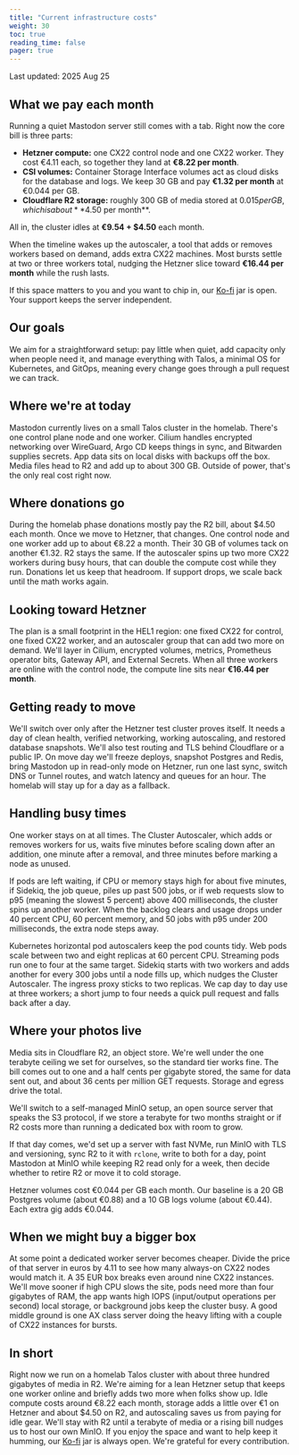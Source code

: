 ```yaml
---
title: "Current infrastructure costs"
weight: 30
toc: true
reading_time: false
pager: true
---
```


Last updated: 2025 Aug 25

## What we pay each month

Running a quiet Mastodon server still comes with a tab. Right now the core bill is three parts:

* **Hetzner compute:** one CX22 control node and one CX22 worker. They cost €4.11 each, so together they land at **€8.22 per month**.
* **CSI volumes:** Container Storage Interface volumes act as cloud disks for the database and logs. We keep 30 GB and pay **€1.32 per month** at €0.044 per GB.
* **Cloudflare R2 storage:** roughly 300 GB of media stored at $0.015 per GB, which is about **$4.50 per month**.

All in, the cluster idles at **€9.54 + $4.50** each month.

When the timeline wakes up the autoscaler, a tool that adds or removes workers based on demand, adds extra CX22 machines. Most bursts settle at two or three workers total, nudging the Hetzner slice toward **€16.44 per month** while the rush lasts.

If this space matters to you and you want to chip in, our [Ko-fi](https://ko-fi.com/goingdark) jar is open. Your support keeps the server independent.

## Our goals

We aim for a straightforward setup: pay little when quiet, add capacity only when people need it, and manage everything with Talos, a minimal OS for Kubernetes, and GitOps, meaning every change goes through a pull request we can track.

## Where we're at today

Mastodon currently lives on a small Talos cluster in the homelab. There's one control plane node and one worker. Cilium handles encrypted networking over WireGuard, Argo CD keeps things in sync, and Bitwarden supplies secrets. App data sits on local disks with backups off the box. Media files head to R2 and add up to about 300 GB. Outside of power, that's the only real cost right now.

## Where donations go

During the homelab phase donations mostly pay the R2 bill, about $4.50 each month. Once we move to Hetzner, that changes. One control node and one worker add up to about €8.22 a month. Their 30 GB of volumes tack on another €1.32. R2 stays the same. If the autoscaler spins up two more CX22 workers during busy hours, that can double the compute cost while they run. Donations let us keep that headroom. If support drops, we scale back until the math works again.

## Looking toward Hetzner

The plan is a small footprint in the HEL1 region: one fixed CX22 for control, one fixed CX22 worker, and an autoscaler group that can add two more on demand. We'll layer in Cilium, encrypted volumes, metrics, Prometheus operator bits, Gateway API, and External Secrets. When all three workers are online with the control node, the compute line sits near **€16.44 per month**.

## Getting ready to move

We'll switch over only after the Hetzner test cluster proves itself. It needs a day of clean health, verified networking, working autoscaling, and restored database snapshots. We'll also test routing and TLS behind Cloudflare or a public IP. On move day we'll freeze deploys, snapshot Postgres and Redis, bring Mastodon up in read-only mode on Hetzner, run one last sync, switch DNS or Tunnel routes, and watch latency and queues for an hour. The homelab will stay up for a day as a fallback.

## Handling busy times

One worker stays on at all times. The Cluster Autoscaler, which adds or removes workers for us, waits five minutes before scaling down after an addition, one minute after a removal, and three minutes before marking a node as unused.

If pods are left waiting, if CPU or memory stays high for about five minutes, if Sidekiq, the job queue, piles up past 500 jobs, or if web requests slow to p95 (meaning the slowest 5 percent) above 400 milliseconds, the cluster spins up another worker. When the backlog clears and usage drops under 40 percent CPU, 60 percent memory, and 50 jobs with p95 under 200 milliseconds, the extra node steps away.

Kubernetes horizontal pod autoscalers keep the pod counts tidy. Web pods scale between two and eight replicas at 60 percent CPU. Streaming pods run one to four at the same target. Sidekiq starts with two workers and adds another for every 300 jobs until a node fills up, which nudges the Cluster Autoscaler. The ingress proxy sticks to two replicas. We cap day to day use at three workers; a short jump to four needs a quick pull request and falls back after a day.

## Where your photos live

Media sits in Cloudflare R2, an object store. We're well under the one terabyte ceiling we set for ourselves, so the standard tier works fine. The bill comes out to one and a half cents per gigabyte stored, the same for data sent out, and about 36 cents per million GET requests. Storage and egress drive the total.

We'll switch to a self-managed MinIO setup, an open source server that speaks the S3 protocol, if we store a terabyte for two months straight or if R2 costs more than running a dedicated box with room to grow.

If that day comes, we'd set up a server with fast NVMe, run MinIO with TLS and versioning, sync R2 to it with `rclone`, write to both for a day, point Mastodon at MinIO while keeping R2 read only for a week, then decide whether to retire R2 or move it to cold storage.

Hetzner volumes cost €0.044 per GB each month. Our baseline is a 20 GB Postgres volume (about €0.88) and a 10 GB logs volume (about €0.44). Each extra gig adds €0.044.

## When we might buy a bigger box

At some point a dedicated worker server becomes cheaper. Divide the price of that server in euros by 4.11 to see how many always-on CX22 nodes would match it. A 35 EUR box breaks even around nine CX22 instances. We'll move sooner if high CPU slows the site, pods need more than four gigabytes of RAM, the app wants high IOPS (input/output operations per second) local storage, or background jobs keep the cluster busy. A good middle ground is one AX class server doing the heavy lifting with a couple of CX22 instances for bursts.

## In short

Right now we run on a homelab Talos cluster with about three hundred gigabytes of media in R2. We're aiming for a lean Hetzner setup that keeps one worker online and briefly adds two more when folks show up. Idle compute costs around €8.22 each month, storage adds a little over €1 on Hetzner and about $4.50 on R2, and autoscaling saves us from paying for idle gear. We'll stay with R2 until a terabyte of media or a rising bill nudges us to host our own MinIO. If you enjoy the space and want to help keep it humming, our [Ko-fi](https://ko-fi.com/goingdark) jar is always open. We're grateful for every contribution.
